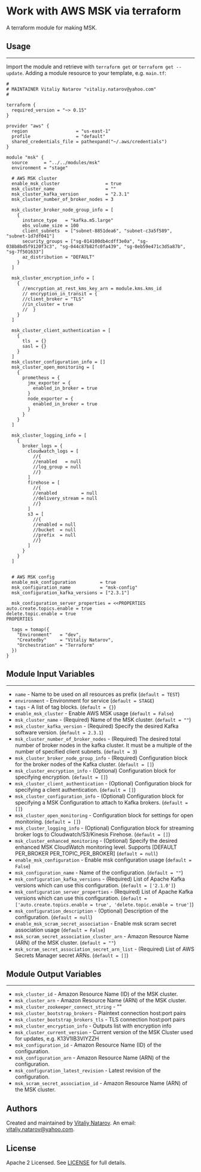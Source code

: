 # Work with AWS MSK via terraform

A terraform module for making MSK.


## Usage
----------------------
Import the module and retrieve with ```terraform get``` or ```terraform get --update```. Adding a module resource to your template, e.g. `main.tf`:

```
#
# MAINTAINER Vitaliy Natarov "vitaliy.natarov@yahoo.com"
#

terraform {
  required_version = "~> 0.15"
}

provider "aws" {
  region                  = "us-east-1"
  profile                 = "default"
  shared_credentials_file = pathexpand("~/.aws/credentials")
}

module "msk" {
  source      = "../../modules/msk"
  environment = "stage"

  # AWS MSK cluster
  enable_msk_cluster                 = true
  msk_cluster_name                   = ""
  msk_cluster_kafka_version          = "2.3.1"
  msk_cluster_number_of_broker_nodes = 3

  msk_cluster_broker_node_group_info = [
    {
      instance_type   = "kafka.m5.large"
      ebs_volume_size = 100
      client_subnets  = ["subnet-8851dea6", "subnet-c3a5f589", "subnet-1d7df041"]
      security_groups = ["sg-014100db4cdff3e0a", "sg-038b8bd5f9120f3c3", "sg-044c87b82fc0fa439", "sg-0eb59e471c3d5a87b", "sg-7f501633"]
      az_distribution = "DEFAULT"
    }
  ]

  msk_cluster_encryption_info = [
    {
      //encryption_at_rest_kms_key_arn = module.kms.kms_id
      // encryption_in_transit = {
      //client_broker = "TLS"
      //in_cluster = true
      //  }
    }
  ]

  msk_cluster_client_authentication = [
    {
      tls  = {}
      sasl = {}
    }
  ]
  msk_cluster_configuration_info = []
  msk_cluster_open_monitoring = [
    {
      prometheus = {
        jmx_exporter = {
          enabled_in_broker = true
        }
        node_exporter = {
          enabled_in_broker = true
        }
      }
    }
  ]

  msk_cluster_logging_info = [
    {
      broker_logs = {
        cloudwatch_logs = [
          //{
          //enabled   = null
          //log_group = null
          //}
        ]
        firehose = [
          //{
          //enabled         = null
          //delivery_stream = null
          //}
        ]
        s3 = [
          //{
          //enabled = null
          //bucket  = null
          //prefix  = null
          //}
        ]
      }
    }
  ]


  # AWS MSK config
  enable_msk_configuration         = true
  msk_configuration_name           = "msk-config"
  msk_configuration_kafka_versions = ["2.3.1"]

  msk_configuration_server_properties = <<PROPERTIES
auto.create.topics.enable = true
delete.topic.enable = true
PROPERTIES

  tags = tomap({
    "Environment"   = "dev",
    "Createdby"     = "Vitaliy Natarov",
    "Orchestration" = "Terraform"
  })
}
```

## Module Input Variables
----------------------
- `name` - Name to be used on all resources as prefix (`default = TEST`)
- `environment` - Environment for service (`default = STAGE`)
- `tags` - A list of tag blocks. (`default = {}`)
- `enable_msk_cluster` - Enable AWS MSK usage (`default = False`)
- `msk_cluster_name` - (Required) Name of the MSK cluster. (`default = ""`)
- `msk_cluster_kafka_version` - (Required) Specify the desired Kafka software version. (`default = 2.3.1`)
- `msk_cluster_number_of_broker_nodes` - (Required) The desired total number of broker nodes in the kafka cluster. It must be a multiple of the number of specified client subnets. (`default = 3`)
- `msk_cluster_broker_node_group_info` - (Required) Configuration block for the broker nodes of the Kafka cluster. (`default = []`)
- `msk_cluster_encryption_info` - (Optional) Configuration block for specifying encryption. (`default = []`)
- `msk_cluster_client_authentication` - (Optional) Configuration block for specifying a client authentication. (`default = []`)
- `msk_cluster_configuration_info` - (Optional) Configuration block for specifying a MSK Configuration to attach to Kafka brokers. (`default = []`)
- `msk_cluster_open_monitoring` - Configuration block for settings for open monitoring. (`default = []`)
- `msk_cluster_logging_info` - (Optional) Configuration block for streaming broker logs to Cloudwatch/S3/Kinesis Firehose. (`default = []`)
- `msk_cluster_enhanced_monitoring` - (Optional) Specify the desired enhanced MSK CloudWatch monitoring level. Supports [DEFAULT PER_BROKER PER_TOPIC_PER_BROKER] (`default = null`)
- `enable_msk_configuration` - Enable msk configuration usage (`default = False`)
- `msk_configuration_name` - Name of the configuration. (`default = ""`)
- `msk_configuration_kafka_versions` - (Required) List of Apache Kafka versions which can use this configuration. (`default = ['2.1.0']`)
- `msk_configuration_server_properties` - (Required) List of Apache Kafka versions which can use this configuration. (`default = ['auto.create.topics.enable = true', 'delete.topic.enable = true']`)
- `msk_configuration_description` - (Optional) Description of the configuration. (`default = null`)
- `enable_msk_scram_secret_association` - Enable msk scram secret association usage (`default = False`)
- `msk_scram_secret_association_cluster_arn` - Amazon Resource Name (ARN) of the MSK cluster. (`default = ""`)
- `msk_scram_secret_association_secret_arn_list` - (Required) List of AWS Secrets Manager secret ARNs. (`default = []`)

## Module Output Variables
----------------------
- `msk_cluster_id` - Amazon Resource Name (ID) of the MSK cluster.
- `msk_cluster_arn` - Amazon Resource Name (ARN) of the MSK cluster.
- `msk_cluster_zookeeper_connect_string` - ""
- `msk_cluster_bootstrap_brokers` - Plaintext connection host:port pairs
- `msk_cluster_bootstrap_brokers_tls` - TLS connection host:port pairs
- `msk_cluster_encryption_info` - Outputs list with encryption info
- `msk_cluster_current_version` - Current version of the MSK Cluster used for updates, e.g. K13V1IB3VIYZZH
- `msk_configuration_id` - Amazon Resource Name (ID) of the configuration.
- `msk_configuration_arn` - Amazon Resource Name (ARN) of the configuration.
- `msk_configuration_latest_revision` - Latest revision of the configuration.
- `msk_scram_secret_association_id` - Amazon Resource Name (ARN) of the MSK cluster.


## Authors

Created and maintained by [Vitaliy Natarov](https://github.com/SebastianUA). An email: [vitaliy.natarov@yahoo.com](vitaliy.natarov@yahoo.com).

## License

Apache 2 Licensed. See [LICENSE](https://github.com/SebastianUA/terraform/blob/master/LICENSE) for full details.
